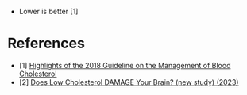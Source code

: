 - Lower is better [1]

# References
- [1] [Highlights of the 2018 Guideline on the Management of Blood Cholesterol](https://professional.heart.org/en/science-news/-/media/45bbb01b34964befb7a7b98a0df20bbe.ashx)
- [2] [Does Low Cholesterol DAMAGE Your Brain? (new study) (2023)](https://www.youtube.com/watch?v=bpBrRuIXUVI)